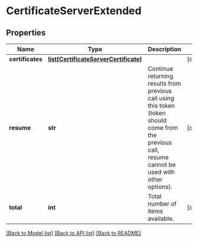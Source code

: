 # CertificateServerExtended

## Properties
Name | Type | Description | Notes
------------ | ------------- | ------------- | -------------
**certificates** | [**list[CertificateServerCertificate]**](CertificateServerCertificate.md) |  | [optional] 
**resume** | **str** | Continue returning results from previous call using this token (token should come from the previous call, resume cannot be used with other options). | [optional] 
**total** | **int** | Total number of items available. | [optional] 

[[Back to Model list]](../README.md#documentation-for-models) [[Back to API list]](../README.md#documentation-for-api-endpoints) [[Back to README]](../README.md)


